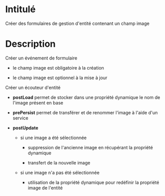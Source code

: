 # Intitulé

Créer des formulaires de gestion d'entité contenant un champ image

# Description

Créer un événement de formulaire

* le champ image est obligatoire à la création

* le champ image est optionnel à la mise à jour

Créer un écouteur d'entité

* **postLoad** permet de stocker dans une propriété dynamique le nom de l'image présent en base

* **prePersist** permet de transférer et de renommer l'image à l'aide d'un service

* **postUpdate**

	* si une image a été sélectionnée

		* suppression de l'ancienne image en récupérant la propriété dynamique

		* transfert de la nouvelle image

	* si une image n'a pas été sélectionnée

		* utilisation de la propriété dynamique pour redéfinir la propriété image de l'entité